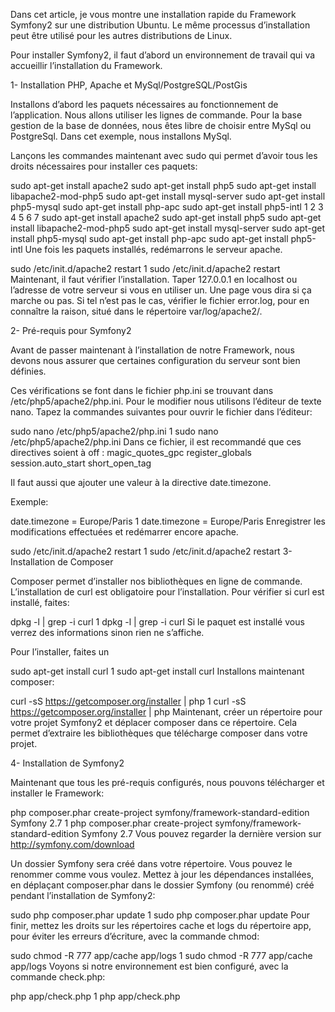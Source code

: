 Dans cet article, je vous montre une installation rapide du Framework Symfony2 sur une distribution Ubuntu. Le même processus d’installation peut être utilisé pour les autres distributions de Linux.

Pour installer Symfony2, il faut d’abord un environnement de travail qui va accueillir l’installation du Framework.

1- Installation PHP, Apache et MySql/PostgreSQL/PostGis

Installons d’abord les paquets nécessaires au fonctionnement de l’application. Nous allons utiliser les lignes de commande. Pour la base gestion de la base de données, nous êtes libre de choisir entre MySql ou PostgreSql. Dans cet exemple, nous installons MySql.

Lançons les commandes maintenant avec sudo qui permet d’avoir tous les droits nécessaires pour installer ces paquets:


sudo apt-get install apache2
sudo apt-get install php5
sudo apt-get install libapache2-mod-php5
sudo apt-get install mysql-server
sudo apt-get install php5-mysql
sudo apt-get install php-apc
sudo apt-get install php5-intl
1
2
3
4
5
6
7
sudo apt-get install apache2
sudo apt-get install php5
sudo apt-get install libapache2-mod-php5
sudo apt-get install mysql-server
sudo apt-get install php5-mysql
sudo apt-get install php-apc
sudo apt-get install php5-intl
Une fois les paquets installés, redémarrons le serveur apache.


sudo /etc/init.d/apache2 restart
1
sudo /etc/init.d/apache2 restart
Maintenant, il faut vérifier l’installation. Taper 127.0.0.1 en localhost ou l’adresse de votre serveur si vous en utiliser un. Une page vous dira si ça marche ou pas. Si tel n’est pas le cas, vérifier le fichier error.log, pour en connaître la raison, situé dans le répertoire var/log/apache2/.

2- Pré-requis pour Symfony2

Avant de passer maintenant à l’installation de notre Framework, nous devons nous assurer que certaines configuration du serveur sont bien définies.

Ces vérifications se font dans le fichier php.ini se trouvant dans /etc/php5/apache2/php.ini. Pour le modifier nous utilisons l’éditeur de texte nano. Tapez la commandes suivantes pour ouvrir le fichier dans l’éditeur:


sudo nano /etc/php5/apache2/php.ini
1
sudo nano /etc/php5/apache2/php.ini
Dans ce fichier, il est recommandé que ces directives soient à off :
magic_quotes_gpc
register_globals
session.auto_start
short_open_tag

Il faut aussi que ajouter une valeur à la directive date.timezone.

Exemple:


date.timezone = Europe/Paris
1
date.timezone = Europe/Paris
Enregistrer les modifications effectuées et redémarrer encore apache.


sudo /etc/init.d/apache2 restart
1
sudo /etc/init.d/apache2 restart
3- Installation de Composer

Composer permet d’installer nos bibliothèques en ligne de commande. L’installation de curl est obligatoire pour l’installation. Pour vérifier si curl est installé, faites:


dpkg -l | grep -i curl
1
dpkg -l | grep -i curl
Si le paquet est installé vous verrez des informations sinon rien ne s’affiche.

Pour l’installer, faites un


sudo apt-get install curl
1
sudo apt-get install curl
Installons maintenant composer:


curl -sS https://getcomposer.org/installer | php
1
curl -sS https://getcomposer.org/installer | php
Maintenant, créer un répertoire pour votre projet Symfony2 et déplacer composer dans ce répertoire.  Cela permet d’extraire les bibliothèques que télécharge composer dans votre projet.

4- Installation de Symfony2

Maintenant que tous les pré-requis configurés, nous pouvons télécharger et installer le Framework:


php composer.phar create-project symfony/framework-standard-edition Symfony 2.7
1
php composer.phar create-project symfony/framework-standard-edition Symfony 2.7
Vous pouvez regarder la dernière version sur http://symfony.com/download

Un dossier Symfony sera créé dans votre répertoire. Vous pouvez le renommer comme vous voulez.  Mettez à jour les dépendances installées, en déplaçant  composer.phar dans le dossier Symfony (ou renommé) créé pendant l’installation de Symfony2:


sudo php composer.phar update
1
sudo php composer.phar update
Pour finir, mettez les droits sur les répertoires cache et logs du répertoire app,  pour éviter les erreurs d’écriture, avec la commande chmod:


sudo chmod -R 777 app/cache app/logs
1
sudo chmod -R 777 app/cache app/logs
Voyons si notre environnement est bien configuré, avec la commande check.php:


php app/check.php
1
php app/check.php
